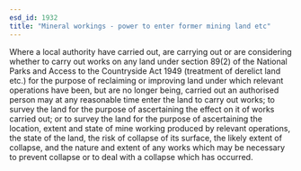 ```yaml
---
esd_id: 1932
title: "Mineral workings - power to enter former mining land etc"
---
```


Where a local authority have carried out, are carrying out or are considering whether to carry out works on any land under section 89(2) of the National Parks and Access to the Countryside Act 1949 (treatment of derelict land etc.) for the purpose of reclaiming or improving land under which relevant operations have been, but are no longer being, carried out an authorised person may at any reasonable time enter the land to carry out works; to survey the land for the purpose of ascertaining the effect on it of works carried out; or to survey the land for the purpose of ascertaining the location, extent and state of mine working produced by relevant operations, the state of the land, the risk of collapse of its surface, the likely extent of collapse, and the nature and extent of any works which may be necessary to prevent collapse or to deal with a collapse which has occurred.


